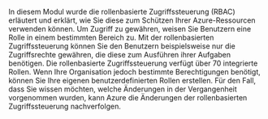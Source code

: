 In diesem Modul wurde die rollenbasierte Zugriffssteuerung (RBAC) erläutert und erklärt, wie Sie diese zum Schützen Ihrer Azure-Ressourcen verwenden können. Um Zugriff zu gewähren, weisen Sie Benutzern eine Rolle in einem bestimmten Bereich zu. Mit der rollenbasierten Zugriffssteuerung können Sie den Benutzern beispielsweise nur die Zugriffsrechte gewähren, die diese zum Ausführen ihrer Aufgaben benötigen. Die rollenbasierte Zugriffssteuerung verfügt über 70 integrierte Rollen. Wenn Ihre Organisation jedoch bestimmte Berechtigungen benötigt, können Sie Ihre eigenen benutzerdefinierten Rollen erstellen. Für den Fall, dass Sie wissen möchten, welche Änderungen in der Vergangenheit vorgenommen wurden, kann Azure die Änderungen der rollenbasierten Zugriffssteuerung nachverfolgen.